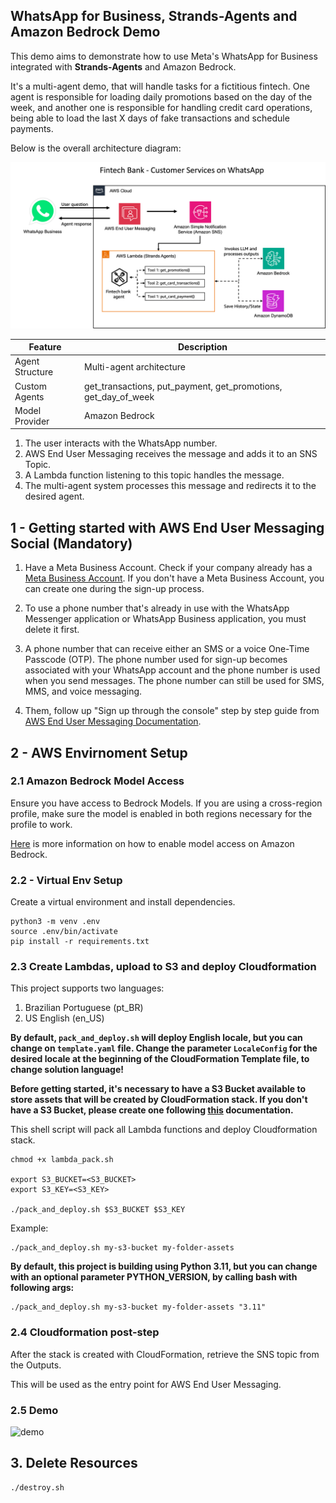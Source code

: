 ## WhatsApp for Business, Strands-Agents and Amazon Bedrock Demo

This demo aims to demonstrate how to use Meta's WhatsApp for Business integrated with **Strands-Agents** and Amazon Bedrock.

It's a multi-agent demo, that will handle tasks for a fictitious fintech. One agent is responsible for loading daily promotions based on the day of the week, and another one is responsible for handling credit card operations, being able to load the last X days of fake transactions and schedule payments.

Below is the overall architecture diagram:

![Arquitecture](img/architecture.png)

|Feature             |Description                                        |
|--------------------|---------------------------------------------------|
|Agent Structure     |Multi-agent architecture                          |
|Custom Agents       |get_transactions, put_payment, get_promotions, get_day_of_week|
|Model Provider      |Amazon Bedrock                                     |


1. The user interacts with the WhatsApp number.
2. AWS End User Messaging receives the message and adds it to an SNS Topic.
3. A Lambda function listening to this topic handles the message.
4. The multi-agent system processes this message and redirects it to the desired agent.


## 1 - Getting started with AWS End User Messaging Social (Mandatory)

1. Have a Meta Business Account. Check if your company already has a [Meta Business Account](https://business.facebook.com/). If you don't have a Meta Business Account, you can create one during the sign-up process.

1. To use a phone number that's already in use with the WhatsApp Messenger application or WhatsApp Business application, you must delete it first.

1. A phone number that can receive either an SMS or a voice One-Time Passcode (OTP). The phone number used for sign-up becomes associated with your WhatsApp account and the phone number is used when you send messages. The phone number can still be used for SMS, MMS, and voice messaging.

1. Them, follow up "Sign up through the console" step by step guide from [AWS End User Messaging Documentation](https://docs.aws.amazon.com/social-messaging/latest/userguide/getting-started-whatsapp.html).

## 2 - AWS Envirnoment Setup

### 2.1 Amazon Bedrock Model Access

Ensure you have access to Bedrock Models. If you are using a cross-region profile, make sure the model is enabled in both regions necessary for the profile to work.

[Here](https://docs.aws.amazon.com/bedrock/latest/userguide/model-access-modify.html) is more information on how to enable model access on Amazon Bedrock.

### 2.2 - Virtual Env Setup

Create a virtual environment and install dependencies.

```
python3 -m venv .env
source .env/bin/activate
pip install -r requirements.txt
```

### 2.3 Create Lambdas, upload to S3 and deploy Cloudformation

This project supports two languages:

1. Brazilian Portuguese (pt_BR)
1. US English (en_US)

**By default, `pack_and_deploy.sh` will deploy English locale, but you can change on `template.yaml` file. Change the parameter `LocaleConfig` for the desired locale at the beginning of the CloudFormation Template file, to change solution language!**

**Before getting started, it's necessary to have a S3 Bucket available to store assets that will be created by CloudFormation stack. If you don't have a S3 Bucket, please create one following [this](https://docs.aws.amazon.com/AmazonS3/latest/userguide/create-bucket-overview.html) documentation.**

This shell script will pack all Lambda functions and deploy Cloudformation stack.

```
chmod +x lambda_pack.sh

export S3_BUCKET=<S3_BUCKET>
export S3_KEY=<S3_KEY>

./pack_and_deploy.sh $S3_BUCKET $S3_KEY

```

Example:

```
./pack_and_deploy.sh my-s3-bucket my-folder-assets
```

**By default, this project is building using Python 3.11, but you can change with an optional parameter PYTHON_VERSION, by calling bash with following args:**

```
./pack_and_deploy.sh my-s3-bucket my-folder-assets "3.11"
```

### 2.4 Cloudformation post-step

After the stack is created with CloudFormation, retrieve the SNS topic from the Outputs.

This will be used as the entry point for AWS End User Messaging.

### 2.5 Demo

<img src="img/whatsapp-demo.gif" alt="demo" width="350"/>

## 3. Delete Resources

```
./destroy.sh
```
